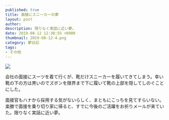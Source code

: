 ```yaml
---
published: true
title: 面接にスニーカーの夢
layout: post
author: 
description: 限りなく実話に近い夢。
date: 2019-08-12 12:38:55 +0900
thumbnail: 2019-08-12-4.png
category: 夢日記
tags:
- その他
---
```


![]({{site.baseurl}}/assets/img/2019-08-12-4.png)

会社の面接にスーツを着て行くが、靴だけスニーカーを履いてきてしまう。幸い靴の下の方は黒いのでズボンを限界まで下に履いて靴の上部を隠してしのぐことにした。

面接官もハナから採用する気がないらしく、まともにこっちを見てすらいない。楽勝で面接を乗り切り家に帰ると、すでに今後のご活躍をお祈りメールが来ていた。限りなく実話に近い夢。
